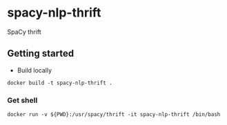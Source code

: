 # spacy-nlp-thrift

SpaCy thrift

## Getting started

- Build locally

```
docker build -t spacy-nlp-thrift .
```


### Get shell

```
docker run -v ${PWD}:/usr/spacy/thrift -it spacy-nlp-thrift /bin/bash
```
